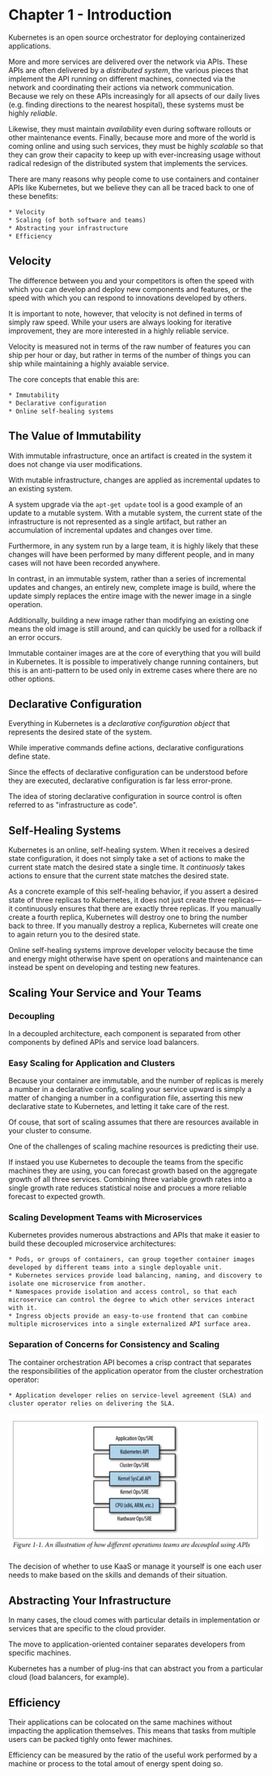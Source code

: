 # Chapter 1 - Introduction
Kubernetes is an open source orchestrator for deploying containerized applications.

More and more services are delivered over the network via APIs. These APIs are often delivered by a _distributed system_, the various pieces that implement the API running on different machines, connected via the network and coordinating their actions via network communication. Because we rely on these APIs increasingly for all apsects of our daily lives (e.g. finding directions to the nearest hospital), these systems must be highly _reliable_.

Likewise, they must maintain _availability_ even during software rollouts or other maintenance events. Finally, because more and more of the world is coming online and using such services, they must be highly _scalable_ so that they can grow their capacity to keep up with ever-increasing usage without radical redesign of the distributed system that implements the services.

There are many reasons why people come to use containers and container APIs like
Kubernetes, but we believe they can all be traced back to one of these benefits:

    * Velocity
    * Scaling (of both software and teams)
    * Abstracting your infrastructure
    * Efficiency

## Velocity

The difference between you and your competitors is often the speed with which you can develop and deploy new components and features, or the speed with which you can respond to innovations developed by others.

It is important to note, however, that velocity is not defined in terms of simply raw speed. While your users are always looking for iterative improvement, they are more interested in a highly reliable service.

Velocity is measured not in terms of the raw number of features you can ship per hour or day, but rather in terms of the number of things you can ship while maintaining a highly avaiable service.


The core concepts that enable this are:

    * Immutability
    * Declarative configuration
    * Online self-healing systems

## The Value of Immutability

With immutable infrastructure, once an artifact is created in the system it does not change via user modifications.

With mutable infrastructure, changes are applied as incremental updates to an existing system.

A system upgrade via the `apt-get update` tool is a good example of an update to a mutable system. With a mutable system, the current state of the infrastructure is not represented as a single artifact, but rather an accumulation of incremental updates and changes over time.

Furthermore, in any system run by a large team, it is highly likely that these changes will have been performed by many different people, and in many cases will not have been recorded anywhere.

In contrast, in an immutable system, rather than a series of incremental updates and changes, an entirely new, complete image is build, where the update simply replaces the entire image with the newer image in a single operation.

Additionally, building a new image rather than modifying an existing one means the old image is still around, and can quickly be used for a rollback if an error occurs.

Immutable container images are at the core of everything that you will build in Kubernetes. It is possible to imperatively change running containers, but this is an anti-pattern to be used only in extreme cases where there are no other options.


## Declarative Configuration

Everything in Kubernetes is a _declarative configuration object_ that represents the desired state of the system.

While imperative commands define actions, declarative configurations define state.

Since the effects of declarative configuration can be understood before they are executed, declarative configuration is far less error-prone.

The idea of storing declarative configuration in source control is often referred to as "infrastructure as code".


## Self-Healing Systems

Kubernetes is an online, self-healing system. When it receives a desired state configuration, it does not simply take a set of actions to make the current state match the desired state a single time. It _continuosly_ takes actions to ensure that the current state matches the desired state.

As a concrete example of this self-healing behavior, if you assert a desired state of three replicas to Kubernetes, it does not just create three replicas—it continuously ensures that there are exactly three replicas. If you manually create a fourth replica, Kubernetes will destroy one to bring the number back to three. If you manually destroy a replica, Kubernetes will create one to again return you to the desired state.

Online self-healing systems improve developer velocity because the time and energy might otherwise have spent on operations and maintenance can instead be spent on developing and testing new features.


## Scaling Your Service and Your Teams

### Decoupling

In a decoupled architecture, each component is separated from other components by defined APIs and service load balancers.

### Easy Scaling for Application and Clusters

Because your container are immutable, and the number of replicas is merely a number in a declarative config, scaling your service upward is simply a matter of changing a number in a configuration file, asserting this new declarative state to Kubernetes, and letting it take care of the rest.

Of couse, that sort of scaling assumes that there are resources available in your cluster to consume.

One of the challenges of scaling machine resources is predicting their use.

If instaed you use Kubernetes to decouple the teams from the specific machines they are using, you can forecast growth based on the aggregate growth of all three services. Combining three variable growth rates into a single growth rate reduces statistical noise and procues a more reliable forecast to expected growth.

### Scaling Development Teams with Microservices

Kubernetes provides numerous abstractions and APIs that make it easier to build these decoupled microservice architectures:

    * Pods, or groups of containers, can group together container images developed by different teams into a single deployable unit.
    * Kubernetes services provide load balancing, naming, and discovery to isolate one microservice from another.
    * Namespaces provide isolation and access control, so that each microservice can control the degree to which other services interact with it.
    * Ingress objects provide an easy-to-use frontend that can combine multiple microservices into a single externalized API surface area.


### Separation of Concerns for Consistency and Scaling

The container orchestration API becomes a crisp contract that separates the responsibilities of the application operator from the cluster orchestration operator:

    * Application developer relies on service-level agreement (SLA) and cluster operator relies on delivering the SLA.

![](chapter-1-1.png)

The decision of whether to use KaaS or manage it yourself is one each user needs to make based on the skills and demands of their situation.

## Abstracting Your Infrastructure

In many cases, the cloud comes with particular details in implementation or services that are specific to the cloud provider.

The move to application-oriented container separates developers from specific machines.

Kubernetes has a number of plug-ins that can abstract you from a particular cloud (load balancers, for example).

## Efficiency

Their applications can be colocated on the same machines without impacting the application themselves. This means that tasks from multiple users can be packed tighly onto fewer machines.

Efficiency can be measured by the ratio of the useful work performed by a machine or process to the total amout of energy spent doing so.